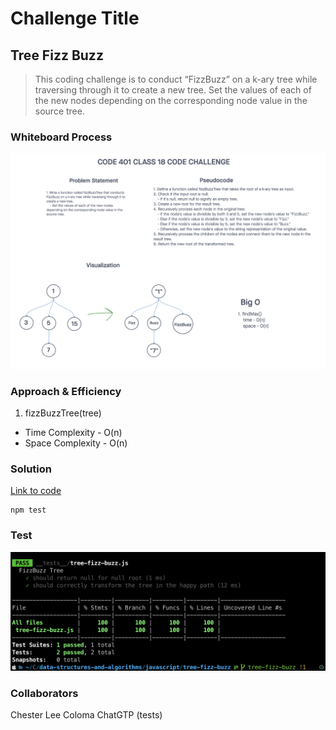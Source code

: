 # Challenge Title
## Tree Fizz Buzz
> This coding challenge is to conduct “FizzBuzz” on a k-ary tree while traversing through it to create a new tree. Set the values of each of the new nodes depending on the corresponding node value in the source tree.

### Whiteboard Process
![Tree Fizz Buzz](../images/tree-fizz-buzz.png)

### Approach & Efficiency
<!-- What approach did you take? Why? What is the Big O space/time for this approach? -->

1. fizzBuzzTree(tree)
  * Time Complexity - O(n)
  * Space Complexity - O(n)

### Solution
<!-- Show how to run your code, and examples of it in action -->
[Link to code](https://github.com/cleecoloma/data-structures-and-algorithms/tree/main/javascript/tree-fizz-buzz)
```text
npm test
```

### Test
![Tree Fizz Buzz](../images/tree-fizz-buzz-test.png)

### Collaborators
Chester Lee Coloma
ChatGTP (tests)
